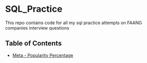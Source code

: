 # SQL_Practice
This repo contains code for all my sql practice attempts on FAANG companies interview questions


## Table of Contents
- [Meta - Popularity Percentage](#meta---popularity-percentage)







